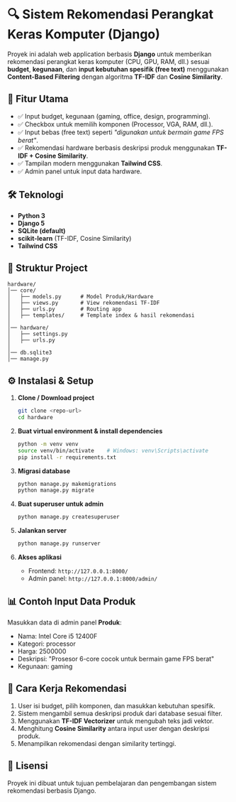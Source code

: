 
# 🔍 Sistem Rekomendasi Perangkat Keras Komputer (Django)

Proyek ini adalah web application berbasis **Django** untuk memberikan rekomendasi perangkat keras komputer (CPU, GPU, RAM, dll.) sesuai **budget**, **kegunaan**, dan **input kebutuhan spesifik (free text)** menggunakan **Content-Based Filtering** dengan algoritma **TF-IDF** dan **Cosine Similarity**.

## 🚀 Fitur Utama
- ✅ Input budget, kegunaan (gaming, office, design, programming).
- ✅ Checkbox untuk memilih komponen (Processor, VGA, RAM, dll.).
- ✅ Input bebas (free text) seperti *"digunakan untuk bermain game FPS berat"*.
- ✅ Rekomendasi hardware berbasis deskripsi produk menggunakan **TF-IDF + Cosine Similarity**.
- ✅ Tampilan modern menggunakan **Tailwind CSS**.
- ✅ Admin panel untuk input data hardware.

## 🛠️ Teknologi
- **Python 3**
- **Django 5**
- **SQLite (default)**
- **scikit-learn** (TF-IDF, Cosine Similarity)
- **Tailwind CSS**

## 📂 Struktur Project
```
hardware/
│── core/
│   ├── models.py      # Model Produk/Hardware
│   ├── views.py       # View rekomendasi TF-IDF
│   ├── urls.py        # Routing app
│   ├── templates/     # Template index & hasil rekomendasi
│
│── hardware/
│   ├── settings.py
│   ├── urls.py
│
│── db.sqlite3
│── manage.py
```

## ⚙️ Instalasi & Setup
1. **Clone / Download project**
   ```bash
   git clone <repo-url>
   cd hardware
   ```

2. **Buat virtual environment & install dependencies**
   ```bash
   python -m venv venv
   source venv/bin/activate    # Windows: venv\Scripts\activate
   pip install -r requirements.txt
   ```

3. **Migrasi database**
   ```bash
   python manage.py makemigrations
   python manage.py migrate
   ```

4. **Buat superuser untuk admin**
   ```bash
   python manage.py createsuperuser
   ```

5. **Jalankan server**
   ```bash
   python manage.py runserver
   ```

6. **Akses aplikasi**
   - Frontend: `http://127.0.0.1:8000/`
   - Admin panel: `http://127.0.0.1:8000/admin/`

## 📊 Contoh Input Data Produk
Masukkan data di admin panel **Produk**:
- Nama: Intel Core i5 12400F
- Kategori: processor
- Harga: 2500000
- Deskripsi: "Prosesor 6-core cocok untuk bermain game FPS berat"
- Kegunaan: gaming

## 📌 Cara Kerja Rekomendasi
1. User isi budget, pilih komponen, dan masukkan kebutuhan spesifik.
2. Sistem mengambil semua deskripsi produk dari database sesuai filter.
3. Menggunakan **TF-IDF Vectorizer** untuk mengubah teks jadi vektor.
4. Menghitung **Cosine Similarity** antara input user dengan deskripsi produk.
5. Menampilkan rekomendasi dengan similarity tertinggi.

## 📜 Lisensi
Proyek ini dibuat untuk tujuan pembelajaran dan pengembangan sistem rekomendasi berbasis Django.
